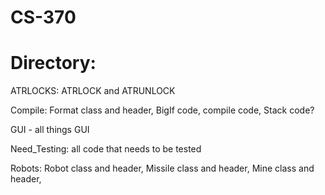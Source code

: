 # CS-370
# Directory:

  ATRLOCKS: ATRLOCK and ATRUNLOCK
  
  Compile: Format class and header,
           BigIf code,
           compile code,
           Stack code?
  
  GUI - all things GUI
       
  Need_Testing: all code that needs to be tested
  
  Robots: Robot class and header,
          Missile class and header,
          Mine class and header,
